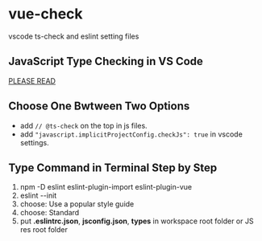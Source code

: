 # vue-check
vscode ts-check and eslint setting files

## JavaScript Type Checking in VS Code ##
[PLEASE READ](https://code.visualstudio.com/docs/languages/javascript#_type-checking)

## Choose One Bwtween Two Options
- add ``// @ts-check`` on the top in js files.
- add ``"javascript.implicitProjectConfig.checkJs": true`` in vscode settings.

## Type Command in Terminal Step by Step
1. npm -D eslint eslint-plugin-import eslint-plugin-vue
2. eslint --init
3. choose: Use a popular style guide 
4. choose: Standard
5. put **.eslintrc.json**, **jsconfig.json**, **types** in workspace root folder or JS res root folder
